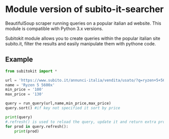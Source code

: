 # Module version of subito-it-searcher

BeautifulSoup scraper running queries on a popular italian ad website.
This module is compatible with Python 3.x versions.

Subitokit module allows you to create queries within the popular italian site subito.it,
filter the results and easily manipulate them with pythone code.

## Example
```py
from subitokit import *

url = 'https://www.subito.it/annunci-italia/vendita/usato/?q=ryzen+5+5600x'
name = 'Ryzen 5 5600x'
min_price = '100'
max_price = '130'

query = run_query(url,name,min_price,max_price)
query.sort() #if key not specified it sort by price

print(query)
#.refresh() is used to reload the query, update it and return extra products (if there are)
for prod in query.refresh():
    print(prod)

```
